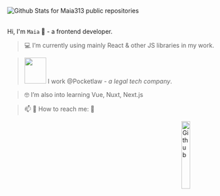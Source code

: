 
![Github Stats for Maia313 public repositories](https://github-readme-stats.vercel.app/api?username=Maia313&show_icons=true&title_color=FF69B4&icon_color=FF69B4&text_color=FF69B4&bg_color=ececec)  
</br>


Hi, I'm `Maia` 👋 - a frontend developer.


> 💻  I’m currently using mainly React & other JS libraries in my work. 

> <img src="https://pocketlaw.se/static/decision-e8de6cfc38abfdef9181e80df9ea4bca.png" width="50" height="60" /> I work @Pocketlaw - <i>a legal tech company</i>.

> 🤓  I’m also into learning Vue, Nuxt, Next.js

> 📫 💬  How to reach me: 📱

<img width="20%" align="right" alt="Github" src="https://raw.githubusercontent.com/onimur/.github/master/.resources/git-header.svg" />
